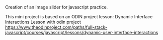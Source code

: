 Creation of an image slider for javascript practice.

This mini project is based on an ODIN project lesson: 
Dynamic Interface Interactions Lesson with odin project
https://www.theodinproject.com/paths/full-stack-javascript/courses/javascript/lessons/dynamic-user-interface-interactions